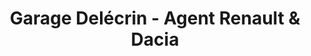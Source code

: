 ---
title: "Garage Delécrin - Agent Renault & Dacia"
url: /la-montagne/garage-delecrin-agent-renault-und-dacia/
shop: Autowerkstatt
---
